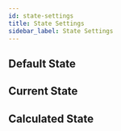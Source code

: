 ```yaml
---
id: state-settings
title: State Settings
sidebar_label: State Settings
---
```


## Default State

## Current State

## Calculated State
